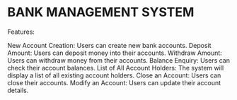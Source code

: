 # BANK MANAGEMENT SYSTEM #  

 Features:

New Account Creation: Users can create new bank accounts.
Deposit Amount: Users can deposit money into their accounts.
Withdraw Amount: Users can withdraw money from their accounts.
Balance Enquiry: Users can check their account balances.
List of All Account Holders: The system will display a list of all existing account holders.
Close an Account: Users can close their accounts.
Modify an Account: Users can update their account details.

